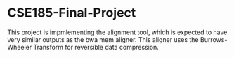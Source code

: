 # CSE185-Final-Project

This project is impmlementing the alignment tool, which is expected to have very similar outputs as the bwa mem aligner. This aligner uses the Burrows-Wheeler Transform for reversible data compression.
